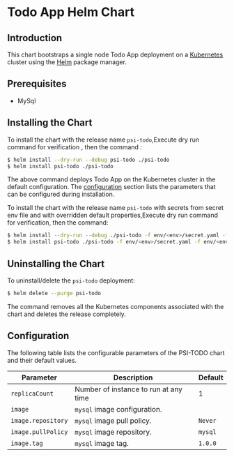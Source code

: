 #  Todo App Helm Chart


## Introduction

This chart bootstraps a single node Todo App deployment on a [Kubernetes](http://kubernetes.io) cluster using the [Helm](https://helm.sh) package manager.

## Prerequisites

- MySql

## Installing the Chart

To install the chart with the release name `psi-todo`,Execute dry run command for verification , then the command :

```bash
$ helm install --dry-run --debug psi-todo ./psi-todo
$ helm install psi-todo ./psi-todo
```


The above command deploys Todo App on the Kubernetes cluster in the default configuration. The [configuration](#configuration) section lists the parameters that can be configured during installation.

To install the chart with the release name `psi-todo` with secrets from secret env file and with overridden default properties,Execute dry run command for verification, then the command:

```bash
$ helm install --dry-run --debug ./psi-todo -f env/<env>/secret.yaml -f env/<env>/values.yaml
$ helm install psi-todo ./psi-todo -f env/<env>/secret.yaml -f env/<env>/values.yaml
```

## Uninstalling the Chart

To uninstall/delete the `psi-todo` deployment:

```bash
$ helm delete --purge psi-todo
```

The command removes all the Kubernetes components associated with the chart and deletes the release completely.

## Configuration

The following table lists the configurable parameters of the PSI-TODO chart and their default values.

| Parameter                                    | Description                                                                                  | Default                                              |
| -------------------------------------------- | -------------------------------------------------------------------------------------------- | ---------------------------------------------------- |
| `replicaCount`                                 | Number of instance to run at any time                                                      | 1 |
| `image`                                        | `mysql` image configuration.                                                               | ` ` |
| `image.repository`                             | `mysql` image pull policy.                                                                 | `Never`|
| `image.pullPolicy`                             | `mysql` image repository.                                                                  | `mysql`|
| `image.tag`                                    | `mysql` image tag.                                                                         | `1.0.0`|

